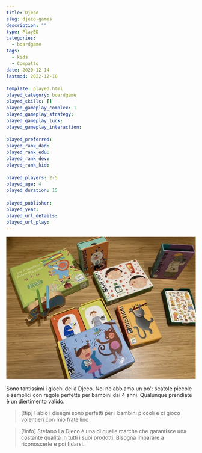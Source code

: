 ```yaml
---
title: Djeco
slug: djeco-games
description: ""
type: PlayED
categories:
  - boardgame
tags:
  - kids
  - Compatto
date: 2020-12-14
lastmod: 2022-12-18

template: played.html
played_category: boardgame
played_skills: []
played_gameplay_complex: 1
played_gameplay_strategy: 
played_gameplay_luck: 
played_gameplay_interaction: 

played_preferred: 
played_rank_dad: 
played_rank_edu: 
played_rank_dev: 
played_rank_kid: 

played_players: 2-5
played_age: 4
played_duration: 15

played_publisher: 
played_year: 
played_url_details: 
played_url_play: 
---
```


![](../../assets/img/played/boardgame/djeco.webp)

Sono tantissimi i giochi della Djeco. Noi ne abbiamo un po': scatole piccole e semplici con regole perfette per bambini dai 4 anni. Qualunque prendiate è un diertimento valido.

> [!tip] Fabio
> i disegni sono perfetti per i bambini piccoli e ci gioco volentieri con mio fratellino

> [!info] Stefano
> La Djeco è una di quelle marche che garantisce una costante qualità in tutti i suoi prodotti. Bisogna imparare a riconoscerle e poi fidarsi.


